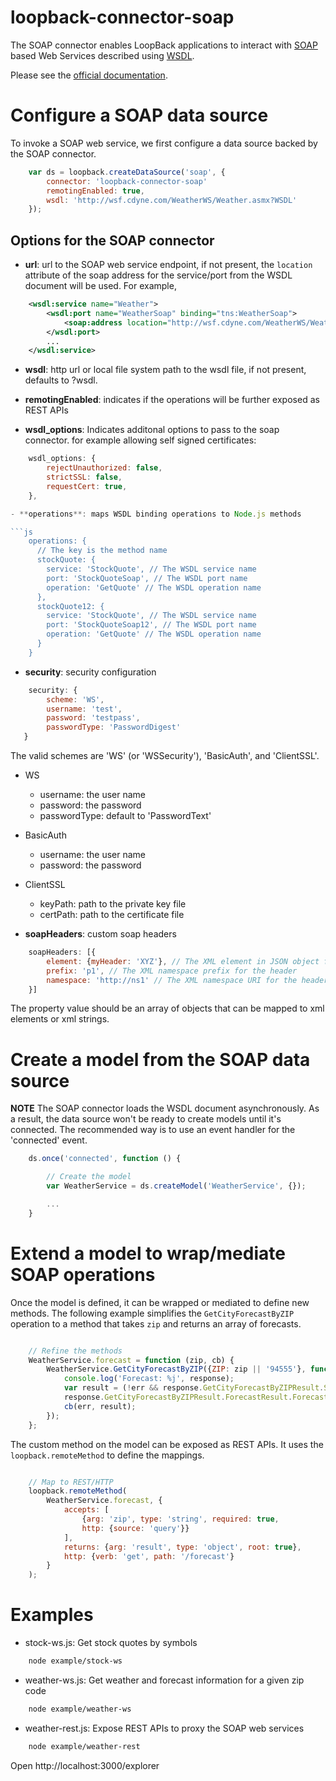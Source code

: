 # loopback-connector-soap

The SOAP connector enables LoopBack applications to interact with [SOAP](http://www.w3.org/TR/soap) based Web
Services described using [WSDL](http://www.w3.org/TR/wsdl).

Please see the [official documentation](http://docs.strongloop.com/display/LB/SOAP+connector).

# Configure a SOAP data source

To invoke a SOAP web service, we first configure a data source backed by the SOAP
connector.

```js
    var ds = loopback.createDataSource('soap', {
        connector: 'loopback-connector-soap'
        remotingEnabled: true,
        wsdl: 'http://wsf.cdyne.com/WeatherWS/Weather.asmx?WSDL'
    });
```

## Options for the SOAP connector

- **url**: url to the SOAP web service endpoint, if not present, the `location`
attribute of the soap address for the service/port from the WSDL document will be
used. For example,

```xml
    <wsdl:service name="Weather">
        <wsdl:port name="WeatherSoap" binding="tns:WeatherSoap">
            <soap:address location="http://wsf.cdyne.com/WeatherWS/Weather.asmx" />
        </wsdl:port>
        ...
    </wsdl:service>
```

- **wsdl**: http url or local file system path to the wsdl file, if not present,
defaults to <url>?wsdl.

- **remotingEnabled**: indicates if the operations will be further exposed as REST
APIs

- **wsdl_options**: Indicates additonal options to pass to the soap connector. for example allowing self signed certificates:

```js
    wsdl_options: {
        rejectUnauthorized: false,
        strictSSL: false,
        requestCert: true,
    },

- **operations**: maps WSDL binding operations to Node.js methods

```js
    operations: {
      // The key is the method name
      stockQuote: {
        service: 'StockQuote', // The WSDL service name
        port: 'StockQuoteSoap', // The WSDL port name
        operation: 'GetQuote' // The WSDL operation name
      },
      stockQuote12: {
        service: 'StockQuote', // The WSDL service name
        port: 'StockQuoteSoap12', // The WSDL port name
        operation: 'GetQuote' // The WSDL operation name
      }
    }
```

- **security**: security configuration

```js
    security: {
        scheme: 'WS',
        username: 'test',
        password: 'testpass',
        passwordType: 'PasswordDigest'
   }
```

The valid schemes are 'WS' (or 'WSSecurity'), 'BasicAuth', and 'ClientSSL'.

  - WS
    - username: the user name
    - password: the password
    - passwordType: default to 'PasswordText'

  - BasicAuth
    - username: the user name
    - password: the password

  - ClientSSL
    - keyPath: path to the private key file
    - certPath: path to the certificate file

- **soapHeaders**: custom soap headers

```js
    soapHeaders: [{
        element: {myHeader: 'XYZ'}, // The XML element in JSON object format
        prefix: 'p1', // The XML namespace prefix for the header
        namespace: 'http://ns1' // The XML namespace URI for the header
    }]
```
The property value should be an array of objects that can be mapped to xml elements
or xml strings.

# Create a model from the SOAP data source

**NOTE** The SOAP connector loads the WSDL document asynchronously. As a result,
the data source won't be ready to create models until it's connected. The
recommended way is to use an event handler for the 'connected' event.

```js
    ds.once('connected', function () {

        // Create the model
        var WeatherService = ds.createModel('WeatherService', {});

        ...
    }
```

# Extend a model to wrap/mediate SOAP operations

Once the model is defined, it can be wrapped or mediated to define new methods.
The following example simplifies the `GetCityForecastByZIP` operation to a method
that takes `zip` and returns an array of forecasts.

```js

    // Refine the methods
    WeatherService.forecast = function (zip, cb) {
        WeatherService.GetCityForecastByZIP({ZIP: zip || '94555'}, function (err, response) {
            console.log('Forecast: %j', response);
            var result = (!err && response.GetCityForecastByZIPResult.Success) ?
            response.GetCityForecastByZIPResult.ForecastResult.Forecast : [];
            cb(err, result);
        });
    };
```

The custom method on the model can be exposed as REST APIs. It uses the `loopback.remoteMethod`
to define the mappings.

```js

    // Map to REST/HTTP
    loopback.remoteMethod(
        WeatherService.forecast, {
            accepts: [
                {arg: 'zip', type: 'string', required: true,
                http: {source: 'query'}}
            ],
            returns: {arg: 'result', type: 'object', root: true},
            http: {verb: 'get', path: '/forecast'}
        }
    );

```

# Examples

- stock-ws.js: Get stock quotes by symbols

```sh
    node example/stock-ws
```

- weather-ws.js: Get weather and forecast information for a given zip code

```sh
    node example/weather-ws
```

- weather-rest.js: Expose REST APIs to proxy the SOAP web services

```sh
    node example/weather-rest
```

Open http://localhost:3000/explorer


